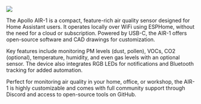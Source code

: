 ![](../../assets/apolloautomation-finals-59.jpg)

The Apollo AIR-1 is a compact, feature-rich air quality sensor designed for Home Assistant users. It operates locally over WiFi using ESPHome, without the need for a cloud or subscription. Powered by USB-C, the AIR-1 offers open-source software and CAD drawings for customization.

Key features include monitoring PM levels (dust, pollen), VOCs, CO2 (optional), temperature, humidity, and even gas levels with an optional sensor. The device also integrates RGB LEDs for notifications and Bluetooth tracking for added automation.

Perfect for monitoring air quality in your home, office, or workshop, the AIR-1 is highly customizable and comes with full community support through Discord and access to open-source tools on GitHub.